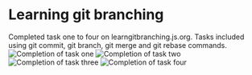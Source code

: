# Learning git branching
Completed task one to four on learngitbranching.js.org.  Tasks included using git commit, git branch, git merge and git rebase commands.
![Completion of task one](\C:\Users\Owner\Workspace\sdvPlayground\Learning\Learngitbranching1.png "Learninggitbranching1")
![Completion of task two](\C:\Users\Owner\Workspace\sdvPlayground\Learning\Learninggitbranching2.png "learninggitbranching2") 
![Completion of task three](\C:\Users\Owner\Workspace\sdvPlayground\Learning\Learninggitbranching3.png "learninggitbranching3")
![Completion of task four](\C:\Users\Owner\Workspace\sdvPlayground\Learning\Learninggitbranching4.png "learninggitbranching4")